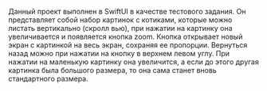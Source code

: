 Данный проект выполнен в SwiftUI в качестве тестового задания. 
Он представляет собой набор картинок с котиками, которые можно листать вертикально (скролл вью), при нажатии на картинку она увеличивается и появляется кнопка zoom. Кнопка открывает новый экран с картинкой на весь экран, сохраняя ее пропорции. Вернуться назад можно при нажатии на кнопку в верхнем левом углу. 
При нажатии на маленькую картинку она увеличится, а если до этого другая картинка была большого размера, то она сама станет вновь стандартного размера.

